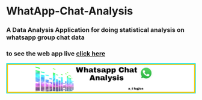 # WhatApp-Chat-Analysis
<h3> A Data Analysis Application for doing statistical analysis on whatsapp group chat data <h3>

to see the web app live 
<a href="https://share.streamlit.io/akhil-tony/whatapp-chat-analysis/main/finalapp.py">click here<a>

<img src='header.jpg'/>
